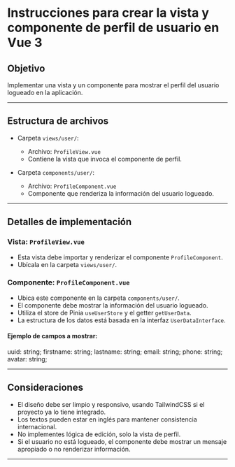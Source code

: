 # Instrucciones para crear la vista y componente de perfil de usuario en Vue 3

## Objetivo

Implementar una vista y un componente para mostrar el perfil del usuario logueado en la aplicación.

---

## Estructura de archivos

- Carpeta `views/user/`:
  - Archivo: `ProfileView.vue`
  - Contiene la vista que invoca el componente de perfil.

- Carpeta `components/user/`:
  - Archivo: `ProfileComponent.vue`
  - Componente que renderiza la información del usuario logueado.

---

## Detalles de implementación

### Vista: `ProfileView.vue`
- Esta vista debe importar y renderizar el componente `ProfileComponent`.
- Ubícala en la carpeta `views/user/`.

### Componente: `ProfileComponent.vue`
- Ubica este componente en la carpeta `components/user/`.
- El componente debe mostrar la información del usuario logueado.
- Utiliza el store de Pinia `useUserStore` y el getter `getUserData`.
- La estructura de los datos está basada en la interfaz `UserDataInterface`.

#### Ejemplo de campos a mostrar:
   uuid: string;
    firstname: string;
    lastname: string;
    email: string;
    phone: string;
    avatar: string;


---

## Consideraciones

- El diseño debe ser limpio y responsivo, usando TailwindCSS si el proyecto ya lo tiene integrado.
- Los textos pueden estar en inglés para mantener consistencia internacional.
- No implementes lógica de edición, solo la vista de perfil.
- Si el usuario no está logueado, el componente debe mostrar un mensaje apropiado o no renderizar información.

---